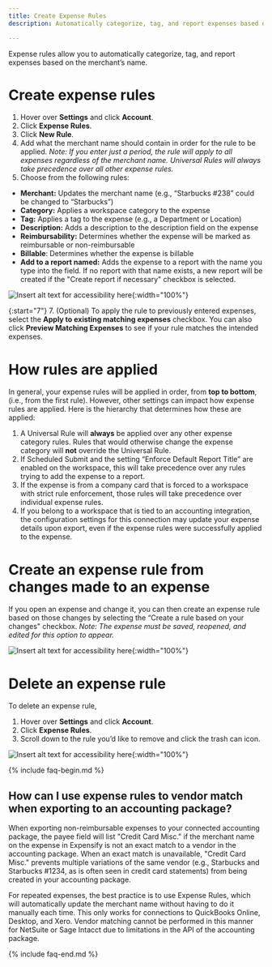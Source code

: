 ```yaml
---
title: Create Expense Rules
description: Automatically categorize, tag, and report expenses based on the merchant's name

---
```

Expense rules allow you to automatically categorize, tag, and report expenses based on the merchant’s name.

# Create expense rules 

1. Hover over **Settings** and click **Account**. 
2. Click **Expense Rules**.
2. Click **New Rule**.
3. Add what the merchant name should contain in order for the rule to be applied. *Note: If you enter just a period, the rule will apply to all expenses regardless of the merchant name. Universal Rules will always take precedence over all other expense rules.*
4. Choose from the following rules:
- **Merchant:** Updates the merchant name (e.g., “Starbucks #238” could be changed to “Starbucks”)
- **Category:** Applies a workspace category to the expense
- **Tag:** Applies a tag to the expense (e.g., a Department or Location)
- **Description:** Adds a description to the description field on the expense
- **Reimbursability:** Determines whether the expense will be marked as reimbursable or non-reimbursable
- **Billable**: Determines whether the expense is billable
- **Add to a report named:** Adds the expense to a report with the name you type into the field. If no report with that name exists, a new report will be created if the "Create report if necessary" checkbox is selected. 

![Insert alt text for accessibility here](https://help.expensify.com/assets/images/ExpensifyHelp_ExpenseRules_01.png){:width="100%"}
  
{:start="7"}
7. (Optional) To apply the rule to previously entered expenses, select the **Apply to existing matching expenses** checkbox. You can also click **Preview Matching Expenses** to see if your rule matches the intended expenses.

# How rules are applied

In general, your expense rules will be applied in order, from **top to bottom**, (i.e., from the first rule). However, other settings can impact how expense rules are applied. Here is the hierarchy that determines how these are applied:

1. A Universal Rule will **always** be applied over any other expense category rules. Rules that would otherwise change the expense category will **not** override the Universal Rule.
2. If Scheduled Submit and the setting “Enforce Default Report Title” are enabled on the workspace, this will take precedence over any rules trying to add the expense to a report.
3. If the expense is from a company card that is forced to a workspace with strict rule enforcement, those rules will take precedence over individual expense rules.
4. If you belong to a workspace that is tied to an accounting integration, the configuration settings for this connection may update your expense details upon export, even if the expense rules were successfully applied to the expense.

# Create an expense rule from changes made to an expense

If you open an expense and change it, you can then create an expense rule based on those changes by selecting the “Create a rule based on your changes" checkbox. *Note: The expense must be saved, reopened, and edited for this option to appear.*

![Insert alt text for accessibility here](https://help.expensify.com/assets/images/ExpensifyHelp_ExpenseRules_02.png){:width="100%"}

# Delete an expense rule

To delete an expense rule, 

1. Hover over **Settings** and click **Account**.
2. Click **Expense Rules**.
3. Scroll down to the rule you’d like to remove and click the trash can icon.

![Insert alt text for accessibility here](https://help.expensify.com/assets/images/ExpensifyHelp_ExpenseRules_03.png){:width="100%"}

{% include faq-begin.md %} 

## How can I use expense rules to vendor match when exporting to an accounting package?

When exporting non-reimbursable expenses to your connected accounting package, the payee field will list "Credit Card Misc." if the merchant name on the expense in Expensify is not an exact match to a vendor in the accounting package. When an exact match is unavailable, "Credit Card Misc." prevents multiple variations of the same vendor (e.g., Starbucks and Starbucks #1234, as is often seen in credit card statements) from being created in your accounting package.

For repeated expenses, the best practice is to use Expense Rules, which will automatically update the merchant name without having to do it manually each time. This only works for connections to QuickBooks Online, Desktop, and Xero. Vendor matching cannot be performed in this manner for NetSuite or Sage Intacct due to limitations in the API of the accounting package.

{% include faq-end.md %}
